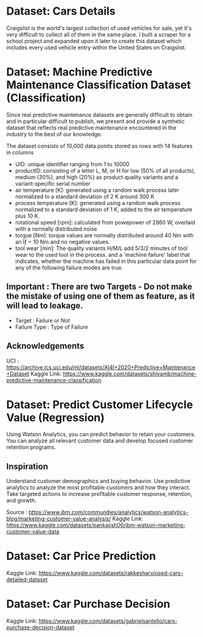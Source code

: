 # Dataset: Cars Details
Craigslist is the world's largest collection of used vehicles for sale, yet it's very difficult to collect all of them in the same place. I built a scraper for a school project and expanded upon it later to create this dataset which includes every used vehicle entry within the United States on Craigslist.



# Dataset: Machine Predictive Maintenance Classification Dataset (Classification)
Since real predictive maintenance datasets are generally difficult to obtain and in particular difficult to publish, we present and provide a synthetic dataset that reflects real predictive maintenance encountered in the industry to the best of our knowledge.

The dataset consists of 10,000 data points stored as rows with 14 features in columns

- UID: unique identifier ranging from 1 to 10000
- productID: consisting of a letter L, M, or H for low (50% of all products), medium (30%), and high (20%) as product quality variants and a variant-specific serial number
- air temperature [K]: generated using a random walk process later normalized to a standard deviation of 2 K around 300 K
- process temperature [K]: generated using a random walk process normalized to a standard deviation of 1 K, added to the air temperature plus 10 K.
- rotational speed [rpm]: calculated from powepower of 2860 W, overlaid with a normally distributed noise
- torque [Nm]: torque values are normally distributed around 40 Nm with an Ïƒ = 10 Nm and no negative values.
- tool wear [min]: The quality variants H/M/L add 5/3/2 minutes of tool wear to the used tool in the process. and a
'machine failure' label that indicates, whether the machine has failed in this particular data point for any of the following failure modes are true.

## Important : There are two Targets - Do not make the mistake of using one of them as feature, as it will lead to leakage.
- Target : Failure or Not
- Failure Type : Type of Failure

## Acknowledgements
UCI : https://archive.ics.uci.edu/ml/datasets/AI4I+2020+Predictive+Maintenance+Dataset
Kaggle Link: https://www.kaggle.com/datasets/shivamb/machine-predictive-maintenance-classification

# Dataset: Predict Customer Lifecycle Value (Regression)
Using Watson Analytics, you can predict behavior to retain your customers. You can analyze all relevant customer data and develop focused customer retention programs.

## Inspiration
Understand customer demographics and buying behavior. Use predictive analytics to analyze the most profitable customers and how they interact. Take targeted actions to increase profitable customer response, retention, and growth.

Source : https://www.ibm.com/communities/analytics/watson-analytics-blog/marketing-customer-value-analysis/
Kaggle Link: https://www.kaggle.com/datasets/pankajjsh06/ibm-watson-marketing-customer-value-data


# Dataset: Car Price Prediction
Kaggle Link: https://www.kaggle.com/datasets/rakkesharv/used-cars-detailed-dataset

# Dataset: Car Purchase Decision
Kaggle Link: https://www.kaggle.com/datasets/gabrielsantello/cars-purchase-decision-dataset
